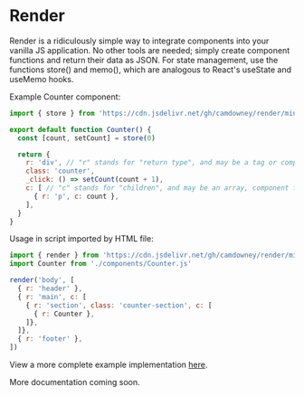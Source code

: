 # Render
Render is a ridiculously simple way to integrate components into your vanilla JS application. No other tools are needed; simply create component functions and return their data as JSON. For state management, use the functions store() and memo(), which are analogous to React's useState and useMemo hooks.

Example Counter component:

```js
import { store } from 'https://cdn.jsdelivr.net/gh/camdowney/render/min.js'

export default function Counter() {
  const [count, setCount] = store(0)

  return {
    r: 'div', // "r" stands for "return type", and may be a tag or component function
    class: 'counter',
    _click: () => setCount(count + 1),
    c: [ // "c" stands for "children", and may be an array, component function, object, or plain HTML.
      { r: 'p', c: count },
    ],
  }
}
```

Usage in script imported by HTML file:

```js
import { render } from 'https://cdn.jsdelivr.net/gh/camdowney/render/min.js'
import Counter from './components/Counter.js'

render('body', [
  { r: 'header' },
  { r: 'main', c: [
    { r: 'section', class: 'counter-section', c: [
      { r: Counter },
    ]},
  ]},
  { r: 'footer' },
])
```

View a more complete example implementation [here](https://github.com/camdowney/word-engine).

More documentation coming soon.
